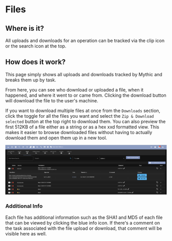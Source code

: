 # Files

## Where is it?

All uploads and downloads for an operation can be tracked via the clip icon or the search icon at the top.

## How does it work?

This page simply shows all uploads and downloads tracked by Mythic and breaks them up by task.

From here, you can see who download or uploaded a file, when it happened, and where it went to or came from. Clicking the download button will download the file to the user's machine.

If you want to download multiple files at once from the `Downloads` section, click the toggle for all the files you want and select the `Zip & Download selected` button at the top right to download them. You can also preview the first 512KB of a file either as a string or as a hex xxd formatted view. This makes it easier to browse downloaded files without having to actually download them and open them up in a new tool.

![](<../.gitbook/assets/Screenshot 2023-03-06 at 8.35.00 AM.png>)

### Additional Info

Each file has additional information such as the SHA1 and MD5 of each file that can be viewed by clicking the blue info icon. If there's a comment on the task associated with the file upload or download, that comment will be visible here as well.

